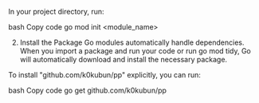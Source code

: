 In your project directory, run:

bash
Copy code
go mod init <module_name>

2. Install the Package
Go modules automatically handle dependencies. When you import a package and run your code or run go mod tidy, Go will automatically download and install the necessary package.

To install "github.com/k0kubun/pp" explicitly, you can run:

bash
Copy code
go get github.com/k0kubun/pp